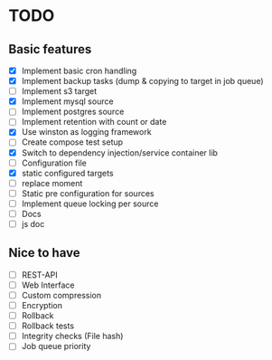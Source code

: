 # TODO

## Basic features
- [x] Implement basic cron handling
- [x] Implement backup tasks (dump & copying to target in job queue)
- [ ] Implement s3 target
- [x] Implement mysql source
- [ ] Implement postgres source
- [ ] Implement retention with count or date
- [x] Use winston as logging framework
- [ ] Create compose test setup
- [x] Switch to dependency injection/service container lib
- [ ] Configuration file
- [x] static configured targets
- [ ] replace moment
- [ ] Static pre configuration for sources
- [ ] Implement queue locking per source
- [ ] Docs
- [ ] js doc

## Nice to have
- [ ] REST-API
- [ ] Web Interface
- [ ] Custom compression
- [ ] Encryption
- [ ] Rollback 
- [ ] Rollback tests
- [ ] Integrity checks (File hash)
- [ ] Job queue priority

